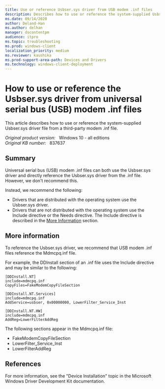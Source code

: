 ```yaml
---
title: Use or reference Usbser.sys driver from USB modem .inf files
description: Describes how to use or reference the system-supplied Usbser.sys driver file from a third-party modem .inf file. We recommend different configurations, depending on how the driver is distributed.
ms.date: 09/14/2020
author: Deland-Han
ms.author: delhan 
manager: dscontentpm
audience: itpro
ms.topic: troubleshooting
ms.prod: windows-client
localization_priority: medium
ms.reviewer: kaushika
ms.prod-support-area-path: Devices and Drivers
ms.technology: windows-client-deployment
---
```

# How to use or reference the Usbser.sys driver from universal serial bus (USB) modem .inf files

This article describes how to use or reference the system-supplied Usbser.sys driver file from a third-party modem .inf file.

_Original product version:_ &nbsp; Windows 10 - all editions  
_Original KB number:_ &nbsp; 837637

## Summary

Universal serial bus (USB) modem .inf files can both use the Usbser.sys driver and directly reference the Usbser.sys driver from the .inf file. However, we don't recommend this.

Instead, we recommend the following:

- Drivers that are distributed with the operating system use the Usbser.sys driver.
- Drivers that are not distributed with the operating system use the Include directive or the Needs directive. The Include directive is described in the [More Information](#more-information) section.

## More information

To reference the Usbser.sys driver, we recommend that USB modem .inf files reference the Mdmcpq.inf file.

For example, the DDInstall section of an .inf file uses the Include directive and may be similar to the following:

```inf
[DDInstall.NT]
include=mdmcpq.inf
CopyFiles=FakeModemCopyFileSection

[DDInstall.NT.Services]
include=mdmcpq.inf
AddService=usbser, 0x00000000, LowerFilter_Service_Inst

[DDInstall.NT.HW]
include=mdmcpq.inf
AddReg=LowerFilterAddReg
```

The following sections appear in the Mdmcpq.inf file:

- FakeModemCopyFileSection
- LowerFilter_Service_Inst
- LowerFilterAddReg

## References

For more information, see the "Device Installation" topic in the Microsoft Windows Driver Development Kit documentation.
